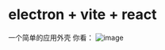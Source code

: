 # electron + vite + react
一个简单的应用外壳
你看：
![image](https://github.com/xiaochenyeye/imagesProgram/assets/78023262/25205ff9-79b6-47a2-b882-9725e2655b72)
